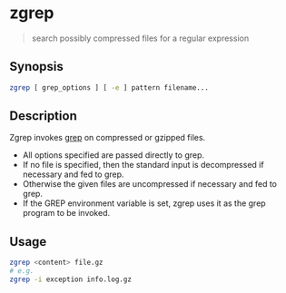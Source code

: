 # zgrep

> search possibly compressed files for a regular expression

## Synopsis

```bash
zgrep [ grep_options ] [ -e ] pattern filename...
```

## Description

Zgrep invokes [grep](/cmd/g/grep.md) on compressed or gzipped files.

- All options specified are passed directly to grep.
- If no file is specified, then the standard input is decompressed if necessary and fed to grep.
- Otherwise the given files are uncompressed if necessary and fed to grep.
- If the GREP environment variable is set, zgrep uses it as the grep program to be invoked.

## Usage

```bash
zgrep <content> file.gz
# e.g.
zgrep -i exception info.log.gz
```
